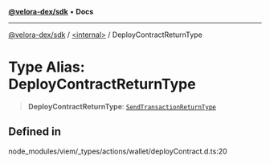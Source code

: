 [**@velora-dex/sdk**](../../README.md) • **Docs**

***

[@velora-dex/sdk](../../globals.md) / [\<internal\>](../README.md) / DeployContractReturnType

# Type Alias: DeployContractReturnType

> **DeployContractReturnType**: [`SendTransactionReturnType`](SendTransactionReturnType.md)

## Defined in

node\_modules/viem/\_types/actions/wallet/deployContract.d.ts:20
